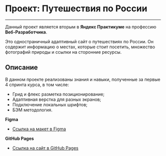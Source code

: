 # Проект: Путешествия по России
________________________________
Данный проект является вторым в **Яндекс Практикуме** на профессию **Веб-Разработчика**.

Это одностраничный адаптивный сайт о путешествиях по России. Он содержит информацию о местах, которые стоит посетить, множество фотографий природы и ссылки на сторонние ресурсы.

## Описание
В данном проекте реализованы знания и навыки, полученные за первые 4 спринта курса, в том числе:
* Грид и флекс разметка позиционирование;
* Адаптивная верстка для разных экранов;
* Подключение локальных шрифтов;
* БЭМ методология.

**Figma**

* [Ссылка на макет в Figma](https://www.figma.com/file/5S2WSbEFL6awjVWJ0NWL8Q/Sprint-3_-Russia-_-desktop-mobile?node-id=28503%3A0)

**GitHub Pages**

* [Ссылка на сайт в GitHub Pages](https://evgeniigo.github.io/russian-travel/index.html)
